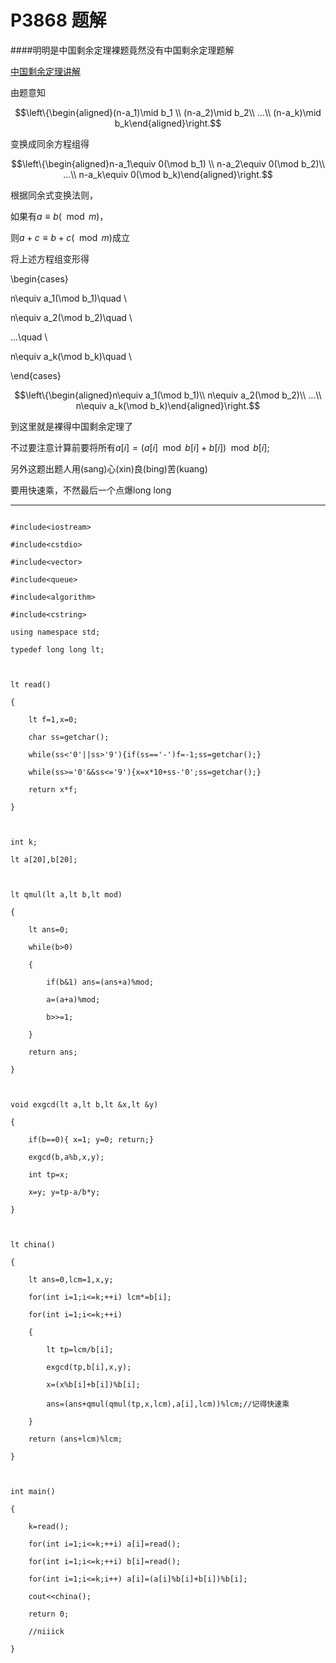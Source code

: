 # P3868 题解

####明明是中国剩余定理裸题竟然没有中国剩余定理题解

[中国剩余定理讲解](https://blog.csdn.net/niiick/article/details/80229217)

由题意知


 $$\left\{\begin{aligned}(n-a_1)\mid b_1 \\ (n-a_2)\mid b_2\\ ...\\ (n-a_k)\mid b_k\end{aligned}\right.$$ 

变换成同余方程组得

$$\left\{\begin{aligned}n-a_1\equiv 0(\mod b_1) \\ n-a_2\equiv 0(\mod b_2)\\ ...\\ n-a_k\equiv 0(\mod b_k)\end{aligned}\right.$$ 

根据同余式变换法则，

如果有$a\equiv b(\mod m)$，
则$a+c\equiv b+c(\mod m)$成立

将上述方程组变形得
\begin{cases}
n\equiv a_1(\mod b_1)\quad \\
n\equiv a_2(\mod b_2)\quad \\
...\quad \\
n\equiv a_k(\mod b_k)\quad \\
\end{cases}

 $$\left\{\begin{aligned}n\equiv a_1(\mod b_1)\\ n\equiv a_2(\mod b_2)\\ ...\\ n\equiv a_k(\mod b_k)\end{aligned}\right.$$ 

到这里就是裸得中国剩余定理了
不过要注意计算前要将所有$a[i]=(a[i]\mod b[i]+b[i])\mod b[i];$

另外这题出题人用(sang)心(xin)良(bing)苦(kuang)
要用快速乘，不然最后一个点爆long long
**********************

```
#include<iostream>
#include<cstdio>
#include<vector>
#include<queue>
#include<algorithm>
#include<cstring>
using namespace std;
typedef long long lt;

lt read()
{
    lt f=1,x=0;
    char ss=getchar();
    while(ss<'0'||ss>'9'){if(ss=='-')f=-1;ss=getchar();}
    while(ss>='0'&&ss<='9'){x=x*10+ss-'0';ss=getchar();}
    return x*f;
}

int k;
lt a[20],b[20];

lt qmul(lt a,lt b,lt mod)
{
    lt ans=0;
    while(b>0)
    {
        if(b&1) ans=(ans+a)%mod;
        a=(a+a)%mod;
        b>>=1;
    }
    return ans;
}

void exgcd(lt a,lt b,lt &x,lt &y)
{
    if(b==0){ x=1; y=0; return;}
    exgcd(b,a%b,x,y);
    int tp=x;
    x=y; y=tp-a/b*y;
}

lt china()
{
    lt ans=0,lcm=1,x,y;
    for(int i=1;i<=k;++i) lcm*=b[i];
    for(int i=1;i<=k;++i)
    {
        lt tp=lcm/b[i];
        exgcd(tp,b[i],x,y);
        x=(x%b[i]+b[i])%b[i];
        ans=(ans+qmul(qmul(tp,x,lcm),a[i],lcm))%lcm;//记得快速乘
    }
    return (ans+lcm)%lcm;
}

int main()
{
    k=read();
    for(int i=1;i<=k;++i) a[i]=read();
    for(int i=1;i<=k;++i) b[i]=read();
    for(int i=1;i<=k;i++) a[i]=(a[i]%b[i]+b[i])%b[i];
    cout<<china();
    return 0;
    //niiick
}
```